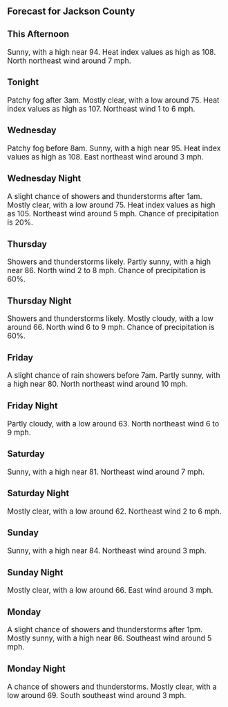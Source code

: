 <div>
   <h2>Forecast for Jackson County</h2>
   <p>
      <div style="font-size:120%">
         <h3>This Afternoon</h3>Sunny, with a high near 94. Heat index values as high as 108. North northeast wind around 7 mph.<br></div>
   </p>
   <p>
      <div style="font-size:120%">
         <h3>Tonight</h3>Patchy fog after 3am. Mostly clear, with a low around 75. Heat index values as high as 107. Northeast wind 1 to 6 mph.<br></div>
   </p>
   <p>
      <div style="font-size:120%">
         <h3>Wednesday</h3>Patchy fog before 8am. Sunny, with a high near 95. Heat index values as high as 108. East northeast wind around 3 mph.<br></div>
   </p>
   <p>
      <div style="font-size:120%">
         <h3>Wednesday Night</h3>A slight chance of showers and thunderstorms after 1am. Mostly clear, with a low around 75. Heat index values as high as 105.
         Northeast wind around 5 mph. Chance of precipitation is 20%.<br></div>
   </p>
   <p>
      <div style="font-size:120%">
         <h3>Thursday</h3>Showers and thunderstorms likely. Partly sunny, with a high near 86. North wind 2 to 8 mph. Chance of precipitation is 60%.<br></div>
   </p>
   <p>
      <div style="font-size:120%">
         <h3>Thursday Night</h3>Showers and thunderstorms likely. Mostly cloudy, with a low around 66. North wind 6 to 9 mph. Chance of precipitation is 60%.<br></div>
   </p>
   <p>
      <div style="font-size:120%">
         <h3>Friday</h3>A slight chance of rain showers before 7am. Partly sunny, with a high near 80. North northeast wind around 10 mph.<br></div>
   </p>
   <p>
      <div style="font-size:120%">
         <h3>Friday Night</h3>Partly cloudy, with a low around 63. North northeast wind 6 to 9 mph.<br></div>
   </p>
   <p>
      <div style="font-size:120%">
         <h3>Saturday</h3>Sunny, with a high near 81. Northeast wind around 7 mph.<br></div>
   </p>
   <p>
      <div style="font-size:120%">
         <h3>Saturday Night</h3>Mostly clear, with a low around 62. Northeast wind 2 to 6 mph.<br></div>
   </p>
   <p>
      <div style="font-size:120%">
         <h3>Sunday</h3>Sunny, with a high near 84. Northeast wind around 3 mph.<br></div>
   </p>
   <p>
      <div style="font-size:120%">
         <h3>Sunday Night</h3>Mostly clear, with a low around 66. East wind around 3 mph.<br></div>
   </p>
   <p>
      <div style="font-size:120%">
         <h3>Monday</h3>A slight chance of showers and thunderstorms after 1pm. Mostly sunny, with a high near 86. Southeast wind around 5 mph.<br></div>
   </p>
   <p>
      <div style="font-size:120%">
         <h3>Monday Night</h3>A chance of showers and thunderstorms. Mostly clear, with a low around 69. South southeast wind around 3 mph.<br></div>
   </p>
</div>